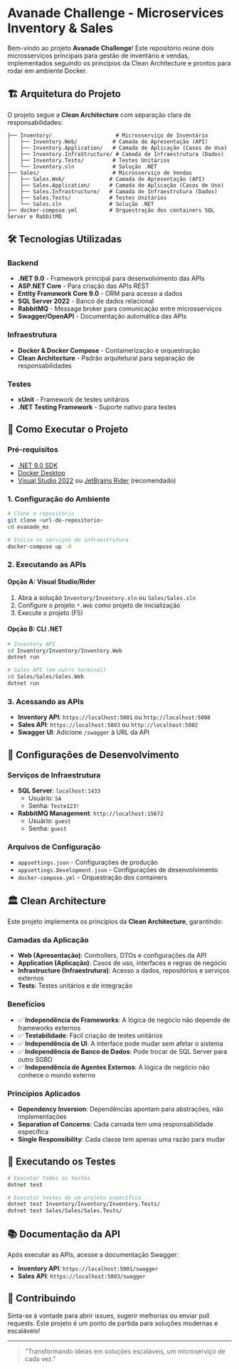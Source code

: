 ﻿# Avanade Challenge - Microservices Inventory & Sales

Bem-vindo ao projeto **Avanade Challenge**! Este repositório reúne dois microsserviços principais para gestão de inventário e vendas, implementados seguindo os princípios da Clean Architecture e prontos para rodar em ambiente Docker.

## 🏗️ Arquitetura do Projeto

O projeto segue a **Clean Architecture** com separação clara de responsabilidades:

```
├── Inventory/                    # Microsserviço de Inventário
│   ├── Inventory.Web/           # Camada de Apresentação (API)
│   ├── Inventory.Application/   # Camada de Aplicação (Casos de Uso)
│   ├── Inventory.InfraStructure/ # Camada de Infraestrutura (Dados)
│   ├── Inventory.Tests/         # Testes Unitários
│   └── Inventory.sln            # Solução .NET
├── Sales/                       # Microsserviço de Vendas
│   ├── Sales.Web/              # Camada de Apresentação (API)
│   ├── Sales.Application/      # Camada de Aplicação (Casos de Uso)
│   ├── Sales.Infrastructure/   # Camada de Infraestrutura (Dados)
│   ├── Sales.Tests/            # Testes Unitários
│   └── Sales.sln               # Solução .NET
├── docker-compose.yml          # Orquestração dos containers SQL Server e RabbitMQ
```

## 🛠️ Tecnologias Utilizadas

### Backend
- **.NET 9.0** - Framework principal para desenvolvimento das APIs
- **ASP.NET Core** - Para criação das APIs REST
- **Entity Framework Core 9.0** - ORM para acesso a dados
- **SQL Server 2022** - Banco de dados relacional
- **RabbitMQ** - Message broker para comunicação entre microsserviços
- **Swagger/OpenAPI** - Documentação automática das APIs

### Infraestrutura
- **Docker & Docker Compose** - Containerização e orquestração
- **Clean Architecture** - Padrão arquitetural para separação de responsabilidades

### Testes
- **xUnit** - Framework de testes unitários
- **.NET Testing Framework** - Suporte nativo para testes

## 🚀 Como Executar o Projeto

### Pré-requisitos
- [.NET 9.0 SDK](https://dotnet.microsoft.com/download/dotnet/9.0)
- [Docker Desktop](https://www.docker.com/products/docker-desktop/)
- [Visual Studio 2022](https://visualstudio.microsoft.com/) ou [JetBrains Rider](https://www.jetbrains.com/rider/) (recomendado)

### 1. Configuração do Ambiente
```bash
# Clone o repositório
git clone <url-do-repositorio>
cd evanade_ms

# Inicie os serviços de infraestrutura
docker-compose up -d
```

### 2. Executando as APIs

#### Opção A: Visual Studio/Rider
1. Abra a solução `Inventory/Inventory.sln` ou `Sales/Sales.sln`
2. Configure o projeto `*.Web` como projeto de inicialização
3. Execute o projeto (F5)

#### Opção B: CLI .NET
```bash
# Inventory API
cd Inventory/Inventory/Inventory.Web
dotnet run

# Sales API (em outro terminal)
cd Sales/Sales/Sales.Web
dotnet run
```

### 3. Acessando as APIs
- **Inventory API**: `https://localhost:5001` ou `http://localhost:5000`
- **Sales API**: `https://localhost:5003` ou `http://localhost:5002`
- **Swagger UI**: Adicione `/swagger` à URL da API

## 🔧 Configurações de Desenvolvimento

### Serviços de Infraestrutura
- **SQL Server**: `localhost:1433`
  - Usuário: `SA`
  - Senha: `Teste123!`
- **RabbitMQ Management**: `http://localhost:15672`
  - Usuário: `guest`
  - Senha: `guest`

### Arquivos de Configuração
- `appsettings.json` - Configurações de produção
- `appsettings.Development.json` - Configurações de desenvolvimento
- `docker-compose.yml` - Orquestração dos containers

## 🏛️ Clean Architecture

Este projeto implementa os princípios da **Clean Architecture**, garantindo:

### Camadas da Aplicação
- **Web (Apresentação)**: Controllers, DTOs e configurações da API
- **Application (Aplicação)**: Casos de uso, interfaces e regras de negócio
- **Infrastructure (Infraestrutura)**: Acesso a dados, repositórios e serviços externos
- **Tests**: Testes unitários e de integração

### Benefícios
- ✅ **Independência de Frameworks**: A lógica de negócio não depende de frameworks externos
- ✅ **Testabilidade**: Fácil criação de testes unitários
- ✅ **Independência de UI**: A interface pode mudar sem afetar o sistema
- ✅ **Independência de Banco de Dados**: Pode trocar de SQL Server para outro SGBD
- ✅ **Independência de Agentes Externos**: A lógica de negócio não conhece o mundo externo

### Princípios Aplicados
- **Dependency Inversion**: Dependências apontam para abstrações, não implementações
- **Separation of Concerns**: Cada camada tem uma responsabilidade específica
- **Single Responsibility**: Cada classe tem apenas uma razão para mudar

## 🧪 Executando os Testes

```bash
# Executar todos os testes
dotnet test

# Executar testes de um projeto específico
dotnet test Inventory/Inventory/Inventory.Tests/
dotnet test Sales/Sales/Sales.Tests/
```

## 📚 Documentação da API

Após executar as APIs, acesse a documentação Swagger:
- **Inventory API**: `https://localhost:5001/swagger`
- **Sales API**: `https://localhost:5003/swagger`

## 🤝 Contribuindo
Sinta-se à vontade para abrir issues, sugerir melhorias ou enviar pull requests. Este projeto é um ponto de partida para soluções modernas e escaláveis!

---

> "Transformando ideias em soluções escaláveis, um microserviço de cada vez."

